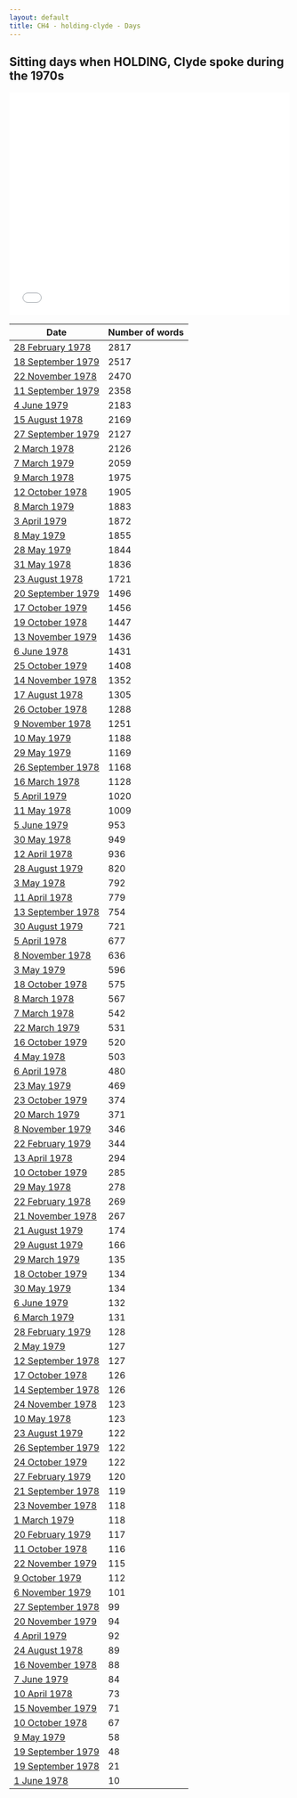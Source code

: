 ```yaml
---
layout: default
title: CH4 - holding-clyde - Days
---
```

## Sitting days when HOLDING, Clyde spoke during the 1970s

<iframe width="100%" height="400" frameborder="0" scrolling="no" src="//plot.ly/~wragge/973.embed"></iframe>

| Date | Number of words |
|--------------|----------------|
|[28 February 1978](https://historichansard.net/hofreps/1978/19780228_reps_31_hor108/)|2817|
|[18 September 1979](https://historichansard.net/hofreps/1979/19790918_reps_31_hor115/)|2517|
|[22 November 1978](https://historichansard.net/hofreps/1978/19781122_reps_31_hor112/)|2470|
|[11 September 1979](https://historichansard.net/hofreps/1979/19790911_reps_31_hor115/)|2358|
|[4 June 1979](https://historichansard.net/hofreps/1979/19790604_reps_31_hor114/)|2183|
|[15 August 1978](https://historichansard.net/hofreps/1978/19780815_reps_31_hor110/)|2169|
|[27 September 1979](https://historichansard.net/hofreps/1979/19790927_reps_31_hor115/)|2127|
|[2 March 1978](https://historichansard.net/hofreps/1978/19780302_reps_31_hor108/)|2126|
|[7 March 1979](https://historichansard.net/hofreps/1979/19790307_reps_31_hor113/)|2059|
|[9 March 1978](https://historichansard.net/hofreps/1978/19780309_reps_31_hor108/)|1975|
|[12 October 1978](https://historichansard.net/hofreps/1978/19781012_reps_31_hor111/)|1905|
|[8 March 1979](https://historichansard.net/hofreps/1979/19790308_reps_31_hor113/)|1883|
|[3 April 1979](https://historichansard.net/hofreps/1979/19790403_reps_31_hor113/)|1872|
|[8 May 1979](https://historichansard.net/hofreps/1979/19790508_reps_31_hor114/)|1855|
|[28 May 1979](https://historichansard.net/hofreps/1979/19790528_reps_31_hor114/)|1844|
|[31 May 1978](https://historichansard.net/hofreps/1978/19780531_reps_31_hor109/)|1836|
|[23 August 1978](https://historichansard.net/hofreps/1978/19780823_reps_31_hor110/)|1721|
|[20 September 1979](https://historichansard.net/hofreps/1979/19790920_reps_31_hor115/)|1496|
|[17 October 1979](https://historichansard.net/hofreps/1979/19791017_reps_31_hor116/)|1456|
|[19 October 1978](https://historichansard.net/hofreps/1978/19781019_reps_31_hor111/)|1447|
|[13 November 1979](https://historichansard.net/hofreps/1979/19791113_reps_31_hor116/)|1436|
|[6 June 1978](https://historichansard.net/hofreps/1978/19780606_reps_31_hor109/)|1431|
|[25 October 1979](https://historichansard.net/hofreps/1979/19791025_reps_31_hor116/)|1408|
|[14 November 1978](https://historichansard.net/hofreps/1978/19781114_reps_31_hor112/)|1352|
|[17 August 1978](https://historichansard.net/hofreps/1978/19780817_reps_31_hor110/)|1305|
|[26 October 1978](https://historichansard.net/hofreps/1978/19781026_reps_31_hor111/)|1288|
|[9 November 1978](https://historichansard.net/hofreps/1978/19781109_reps_31_hor112/)|1251|
|[10 May 1979](https://historichansard.net/hofreps/1979/19790510_reps_31_hor114/)|1188|
|[29 May 1979](https://historichansard.net/hofreps/1979/19790529_reps_31_hor114/)|1169|
|[26 September 1978](https://historichansard.net/hofreps/1978/19780926_reps_31_hor111/)|1168|
|[16 March 1978](https://historichansard.net/hofreps/1978/19780316_reps_31_hor108/)|1128|
|[5 April 1979](https://historichansard.net/hofreps/1979/19790405_reps_31_hor113/)|1020|
|[11 May 1978](https://historichansard.net/hofreps/1978/19780511_reps_31_hor109/)|1009|
|[5 June 1979](https://historichansard.net/hofreps/1979/19790605_reps_31_hor114/)|953|
|[30 May 1978](https://historichansard.net/hofreps/1978/19780530_reps_31_hor109/)|949|
|[12 April 1978](https://historichansard.net/hofreps/1978/19780412_reps_31_hor108/)|936|
|[28 August 1979](https://historichansard.net/hofreps/1979/19790828_reps_31_hor115/)|820|
|[3 May 1978](https://historichansard.net/hofreps/1978/19780503_reps_31_hor109/)|792|
|[11 April 1978](https://historichansard.net/hofreps/1978/19780411_reps_31_hor108/)|779|
|[13 September 1978](https://historichansard.net/hofreps/1978/19780913_reps_31_hor110/)|754|
|[30 August 1979](https://historichansard.net/hofreps/1979/19790830_reps_31_hor115/)|721|
|[5 April 1978](https://historichansard.net/hofreps/1978/19780405_reps_31_hor108/)|677|
|[8 November 1978](https://historichansard.net/hofreps/1978/19781108_reps_31_hor112/)|636|
|[3 May 1979](https://historichansard.net/hofreps/1979/19790503_reps_31_hor114/)|596|
|[18 October 1978](https://historichansard.net/hofreps/1978/19781018_reps_31_hor111/)|575|
|[8 March 1978](https://historichansard.net/hofreps/1978/19780308_reps_31_hor108/)|567|
|[7 March 1978](https://historichansard.net/hofreps/1978/19780307_reps_31_hor108/)|542|
|[22 March 1979](https://historichansard.net/hofreps/1979/19790322_reps_31_hor113/)|531|
|[16 October 1979](https://historichansard.net/hofreps/1979/19791016_reps_31_hor116/)|520|
|[4 May 1978](https://historichansard.net/hofreps/1978/19780504_reps_31_hor109/)|503|
|[6 April 1978](https://historichansard.net/hofreps/1978/19780406_reps_31_hor108/)|480|
|[23 May 1979](https://historichansard.net/hofreps/1979/19790523_reps_31_hor114/)|469|
|[23 October 1979](https://historichansard.net/hofreps/1979/19791023_reps_31_hor116/)|374|
|[20 March 1979](https://historichansard.net/hofreps/1979/19790320_reps_31_hor113/)|371|
|[8 November 1979](https://historichansard.net/hofreps/1979/19791108_reps_31_hor116/)|346|
|[22 February 1979](https://historichansard.net/hofreps/1979/19790222_reps_31_hor113/)|344|
|[13 April 1978](https://historichansard.net/hofreps/1978/19780413_reps_31_hor108/)|294|
|[10 October 1979](https://historichansard.net/hofreps/1979/19791010_reps_31_hor116/)|285|
|[29 May 1978](https://historichansard.net/hofreps/1978/19780529_reps_31_hor109/)|278|
|[22 February 1978](https://historichansard.net/hofreps/1978/19780222_reps_31_hor108/)|269|
|[21 November 1978](https://historichansard.net/hofreps/1978/19781121_reps_31_hor112/)|267|
|[21 August 1979](https://historichansard.net/hofreps/1979/19790821_reps_31_hor115/)|174|
|[29 August 1979](https://historichansard.net/hofreps/1979/19790829_reps_31_hor115/)|166|
|[29 March 1979](https://historichansard.net/hofreps/1979/19790329_REPS_31_HoR113/)|135|
|[18 October 1979](https://historichansard.net/hofreps/1979/19791018_reps_31_hor116/)|134|
|[30 May 1979](https://historichansard.net/hofreps/1979/19790530_reps_31_hor114/)|134|
|[6 June 1979](https://historichansard.net/hofreps/1979/19790606_reps_31_hor114/)|132|
|[6 March 1979](https://historichansard.net/hofreps/1979/19790306_reps_31_hor113/)|131|
|[28 February 1979](https://historichansard.net/hofreps/1979/19790228_reps_31_hor113/)|128|
|[2 May 1979](https://historichansard.net/hofreps/1979/19790502_reps_31_hor114/)|127|
|[12 September 1978](https://historichansard.net/hofreps/1978/19780912_reps_31_hor110/)|127|
|[17 October 1978](https://historichansard.net/hofreps/1978/19781017_reps_31_hor111/)|126|
|[14 September 1978](https://historichansard.net/hofreps/1978/19780914_reps_31_hor110/)|126|
|[24 November 1978](https://historichansard.net/hofreps/1978/19781124_reps_31_hor112/)|123|
|[10 May 1978](https://historichansard.net/hofreps/1978/19780510_reps_31_hor109/)|123|
|[23 August 1979](https://historichansard.net/hofreps/1979/19790823_reps_31_hor115/)|122|
|[26 September 1979](https://historichansard.net/hofreps/1979/19790926_reps_31_hor115/)|122|
|[24 October 1979](https://historichansard.net/hofreps/1979/19791024_reps_31_hor116/)|122|
|[27 February 1979](https://historichansard.net/hofreps/1979/19790227_reps_31_hor113/)|120|
|[21 September 1978](https://historichansard.net/hofreps/1978/19780921_reps_31_hor110/)|119|
|[23 November 1978](https://historichansard.net/hofreps/1978/19781123_reps_31_hor112/)|118|
|[1 March 1979](https://historichansard.net/hofreps/1979/19790301_reps_31_hor113/)|118|
|[20 February 1979](https://historichansard.net/hofreps/1979/19790220_reps_31_hor113/)|117|
|[11 October 1978](https://historichansard.net/hofreps/1978/19781011_reps_31_hor111/)|116|
|[22 November 1979](https://historichansard.net/hofreps/1979/19791122_reps_31_hor116/)|115|
|[9 October 1979](https://historichansard.net/hofreps/1979/19791009_reps_31_hor116/)|112|
|[6 November 1979](https://historichansard.net/hofreps/1979/19791106_reps_31_hor116/)|101|
|[27 September 1978](https://historichansard.net/hofreps/1978/19780927_reps_31_hor111/)|99|
|[20 November 1979](https://historichansard.net/hofreps/1979/19791120_reps_31_hor116/)|94|
|[4 April 1979](https://historichansard.net/hofreps/1979/19790404_reps_31_hor113/)|92|
|[24 August 1978](https://historichansard.net/hofreps/1978/19780824_reps_31_hor110/)|89|
|[16 November 1978](https://historichansard.net/hofreps/1978/19781116_reps_31_hor112/)|88|
|[7 June 1979](https://historichansard.net/hofreps/1979/19790607_reps_31_hor114/)|84|
|[10 April 1978](https://historichansard.net/hofreps/1978/19780410_reps_31_hor108/)|73|
|[15 November 1979](https://historichansard.net/hofreps/1979/19791115_reps_31_hor116/)|71|
|[10 October 1978](https://historichansard.net/hofreps/1978/19781010_reps_31_hor111/)|67|
|[9 May 1979](https://historichansard.net/hofreps/1979/19790509_reps_31_hor114/)|58|
|[19 September 1979](https://historichansard.net/hofreps/1979/19790919_reps_31_hor115/)|48|
|[19 September 1978](https://historichansard.net/hofreps/1978/19780919_reps_31_hor110/)|21|
|[1 June 1978](https://historichansard.net/hofreps/1978/19780601_reps_31_hor109/)|10|

